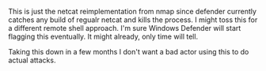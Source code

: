 This is just the netcat reimplementation from nmap since defender currently catches any build of regualr netcat and kills the process. I might toss this for a different remote shell approach. I'm sure Windows Defender will start flagging this eventually. It might already, only time will tell.

Taking this down in a few months I don't want a bad actor using this to do actual attacks.